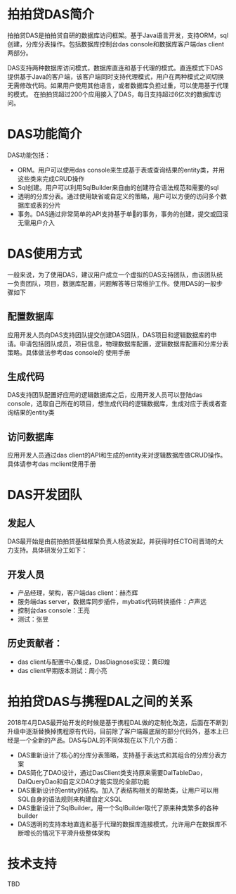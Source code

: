 # 拍拍贷DAS简介
拍拍贷DAS是拍拍贷自研的数据库访问框架。基于Java语言开发，支持ORM，sql创建，分库分表操作。包括数据库控制台das console和数据库客户端das client两部分。

DAS支持两种数据库访问模式，数据库直连和基于代理的模式。直连模式下DAS提供基于Java的客户端，该客户端同时支持代理模式，用户在两种模式之间切换无需修改代码。如果用户使用其他语言，或者数据库负担过重，可以使用基于代理的模式。
在拍拍贷超过200个应用接入了DAS，每日支持超过6亿次的数据库访问。

#  DAS功能简介
DAS功能包括：
* ORM。用户可以使用das console来生成基于表或查询结果的entity类，并用这些类来完成CRUD操作
* Sql创建。用户可以利用SqlBuilder来自由的创建符合语法规范和需要的sql
* 透明的分库分表。通过使用缺省或自定义的策略，用户可以方便的访问多个数据库或表的分片
* 事务。DAS通过非常简单的API支持基于单👖的事务，事务的创建，提交或回滚无需用户介入

# DAS使用方式
一般来说，为了使用DAS，建议用户成立一个虚拟的DAS支持团队，由该团队统一负责团队，项目，数据库配置，问题解答等日常维护工作。使用DAS的一般步骤如下
## 配置数据库
应用开发人员向DAS支持团队提交创建DAS团队，DAS项目和逻辑数据库的申请。申请包括团队成员，项目信息，物理数据库配置，逻辑数据库配置和分库分表策略。具体做法参考das console的 使用手册
## 生成代码
DAS支持团队配置好应用的逻辑数据库之后，应用开发人员可以登陆das console，选取自己所在的项目，想生成代码的逻辑数据库，生成对应于表或者查询结果的entity类
## 访问数据库
应用开发人员通过das client的API和生成的entity来对逻辑数据库做CRUD操作。具体请参考das mclient使用手册

# DAS开发团队
## 发起人
DAS最开始是由前拍拍贷基础框架负责人杨波发起，并获得时任CTO司晋琦的大力支持。具体研发分工如下：

## 开发人员
* 产品经理，架构，客户端das client：赫杰辉
* 服务端das server，数据库同步插件，mybatis代码转换插件：卢声远
* 控制台das console：王亮
* 测试：张昱

## 历史贡献者：
* das client与配置中心集成，DasDiagnose实现：黄印煌
* das client早期版本测试：周小亮

# 拍拍贷DAS与携程DAL之间的关系
2018年4月DAS最开始开发的时候是基于携程DAL做的定制化改造，后面在不断到升级中逐渐替换掉携程原有代码，目前除了客户端最底层的部分代码外，基本上已经是一个全新的产品。DAS与DAL的不同体现在以下几个方面：
* DAS重新设计了核心的分库分表策略，支持基于表达式和其组合的分库分表方案
* DAS简化了DAO设计，通过DasClient类支持原来需要DalTableDao，DalQueryDao和自定义DAO才能实现的全部功能
* DAS重新设计的entity的结构。加入了表结构相关的帮助类，让用户可以用SQL自身的语法规则来构建自定义SQL
* DAS重新设计了SqlBuilder。用一个SqlBuilder取代了原来种类繁多的各种builder
* DAS透明的支持本地直连和基于代理的数据库连接模式，允许用户在数据库不断增长的情况下平滑升级整体架构

# 技术支持
TBD
